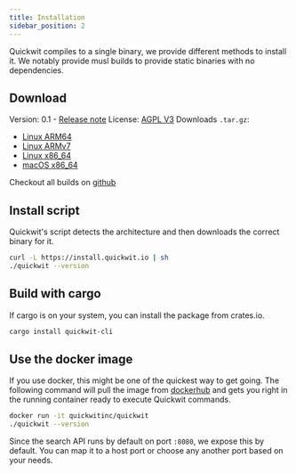```yaml
---
title: Installation
sidebar_position: 2
---
```


Quickwit compiles to a single binary, we provide different methods to install it.
We notably provide musl builds to provide static binaries with no dependencies. 


## Download

Version: 0.1 - [Release note](https://github.com/quickwit-inc/quickwit/releases/tag/v0.1.0)
License: [AGPL V3](https://github.com/quickwit-inc/quickwit/blob/main/LICENSE.md)
Downloads `.tar.gz`:
- [Linux ARM64](https://github.com/quickwit-inc/quickwit/releases/download/v0.1.0/quickwit-v0.1.0-aarch64-unknown-linux-gnu.tar.gz)
- [Linux ARMv7](https://github.com/quickwit-inc/quickwit/releases/download/v0.1.0/quickwit-v0.1.0-armv7-unknown-linux-gnueabihf.tar.gz)
- [Linux x86_64](https://github.com/quickwit-inc/quickwit/releases/download/v0.1.0/quickwit-v0.1.0-x86_64-unknown-linux-gnu.tar.gz)
- [macOS x86_64](https://github.com/quickwit-inc/quickwit/releases/download/v0.1.0/quickwit-v0.1.0-x86_64-apple-darwin.tar.gz)

Checkout all builds on [github](https://github.com/quickwit-inc/quickwit/releases)

## Install script

Quickwit's script detects the architecture and then downloads the correct binary for it.

```bash
curl -L https://install.quickwit.io | sh
./quickwit --version
```

## Build with cargo

If cargo is on your system, you can install the package from crates.io.

```bash
cargo install quickwit-cli
```

## Use the docker image

If you use docker, this might be one of the quickest way to get going. 
The following command will pull the image from [dockerhub](https://hub.docker.com/r/quickwitinc/quickwit)
and gets you right in the running container ready to execute Quickwit commands.

```bash
docker run -it quickwitinc/quickwit
./quickwit --version
```

Since the search API runs by default on port `:8080`, we expose this by default. 
You can map it to a host port or choose any another port based on your needs.



